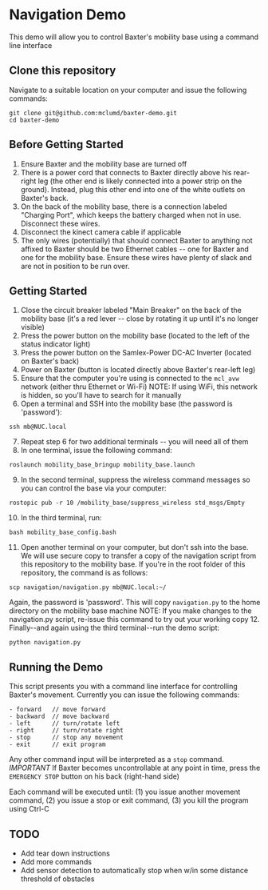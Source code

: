 # Navigation Demo

This demo will allow you to control Baxter's mobility base using a command line interface

## Clone this repository
Navigate to a suitable location on your computer and issue the following commands:

```
git clone git@github.com:mclumd/baxter-demo.git
cd baxter-demo
```

## Before Getting Started
1. Ensure Baxter and the mobility base are turned off
2. There is a power cord that connects to Baxter directly above his rear-right leg (the other end is likely connected into a power strip on the ground). Instead, plug this other end into one of the white outlets on Baxter's back.
3. On the back of the mobility base, there is a connection labeled "Charging Port", which keeps the battery charged when not in use.  Disconnect these wires.
4. Disconnect the kinect camera cable if applicable
5. The only wires (potentially) that should connect Baxter to anything not affixed to Baxter should be two Ethernet cables -- one for Baxter and one for the mobility base.  Ensure these wires have plenty of slack and are not in position to be run over.

## Getting Started

1. Close the circuit breaker labeled "Main Breaker" on the back of the mobility base (it's a red lever -- close by rotating it up until it's no longer visible)
2. Press the power button on the mobility base (located to the left of the status indicator light)
3. Press the power button on the Samlex-Power DC-AC Inverter (located on Baxter's back)
4. Power on Baxter (button is located directly above Baxter's rear-left leg)
5. Ensure that the computer you're using is connected to the `mcl_avw` network (either thru Ethernet or Wi-Fi)
NOTE: If using WiFi, this network is hidden, so you'll have to search for it manually
6. Open a terminal and SSH into the mobility base (the password is 'password'):

```ssh mb@NUC.local```

7. Repeat step 6 for two additional terminals -- you will need all of them
8. In one terminal, issue the following command:

```roslaunch mobility_base_bringup mobility_base.launch```

9. In the second terminal, suppress the wireless command messages so you can control the base via your computer:

```rostopic pub -r 10 /mobility_base/suppress_wireless std_msgs/Empty```

10. In the third terminal, run:

```bash mobility_base_config.bash```

11. Open another terminal on your computer, but don't ssh into the base.
We will use secure copy to transfer a copy of the navigation script from this repository to the mobility base.
If you're in the root folder of this repository, the command is as follows:

```scp navigation/navigation.py mb@NUC.local:~/```

Again, the password is 'password'. This will copy `navigation.py` to the home directory on the mobility base machine
NOTE: If you make changes to the navigation.py script, re-issue this command to try out your working copy
12. Finally--and again using the third terminal--run the demo script:

```python navigation.py```

## Running the Demo
This script presents you with a command line interface for controlling Baxter's movement. Currently you can issue the following commands:

```
- forward   // move forward
- backward  // move backward
- left      // turn/rotate left
- right     // turn/rotate right
- stop      // stop any movement
- exit      // exit program
```

Any other command input will be interpreted as a `stop` command.
*IMPORTANT* If Baxter becomes uncontrollable at any point in time, press the `EMERGENCY STOP` button on his back (right-hand side)

Each command will be executed until: (1) you issue another movement command, (2) you issue a stop or exit command,
(3) you kill the program using Ctrl-C

## TODO
- Add tear down instructions
- Add more commands
- Add sensor detection to automatically stop when w/in some distance threshold of obstacles
